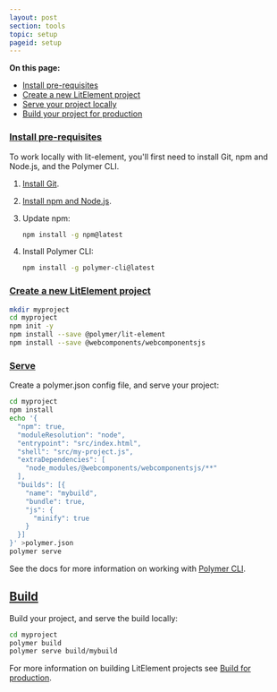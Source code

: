 ```yaml
---
layout: post
section: tools
topic: setup
pageid: setup
---
```


**On this page:**

* [Install pre-requisites](#install)
* [Create a new LitElement project](#new)
* [Serve your project locally](#serve)
* [Build your project for production](#build)

<a id="install">

### [Install pre-requisites](#install)

To work locally with lit-element, you'll first need to install Git, npm and Node.js, and the Polymer CLI. 

1.  [Install Git](https://git-scm.com/book/en/v2/Getting-Started-Installing-Git).

2.  [Install npm and Node.js](https://nodejs.org/en/).

3.  Update npm:
    
    ```bash
    npm install -g npm@latest
    ```

4.  Install Polymer CLI: 

    ```bash
    npm install -g polymer-cli@latest
    ```

<a id="new">

### [Create a new LitElement project](#new)

```bash 
mkdir myproject
cd myproject
npm init -y
npm install --save @polymer/lit-element
npm install --save @webcomponents/webcomponentsjs
```

<a id="serve">

### [Serve](#serve)

Create a polymer.json config file, and serve your project:

```bash
cd myproject
npm install
echo '{
  "npm": true,
  "moduleResolution": "node",
  "entrypoint": "src/index.html",
  "shell": "src/my-project.js",
  "extraDependencies": [
    "node_modules/@webcomponents/webcomponentsjs/**"
  ],
  "builds": [{
    "name": "mybuild",
    "bundle": true,
    "js": {
      "minify": true
    }
  }]
}' >polymer.json
polymer serve
```

See the docs for more information on working with [Polymer CLI](develop#cli).

<a id="build">

## [Build](#build)

Build your project, and serve the build locally:

```bash
cd myproject
polymer build
polymer serve build/mybuild
```

For more information on building LitElement projects see [Build for production](build).
